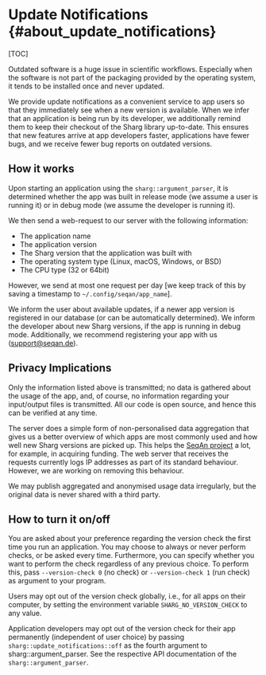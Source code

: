 # Update Notifications {#about_update_notifications}

[TOC]

Outdated software is a huge issue in scientific workflows. Especially when the software is not part of the packaging
provided by the operating system, it tends to be installed once and never updated.

We provide update notifications as a convenient service to app users so that they immediately see when a new version is
available. When we infer that an application is being run by its developer, we additionally remind them to keep their
checkout of the Sharg library up-to-date. This ensures that new features arrive at app developers faster, applications have fewer bugs, and we receive fewer bug reports on outdated versions.

## How it works

Upon starting an application using the `sharg::argument_parser`, it is determined whether the app was built in release
mode (we assume a user is running it) or in debug mode (we assume the developer is running it).

We then send a web-request to our server with the following information:

 * The application name
 * The application version
 * The Sharg version that the application was built with
 * The operating system type (Linux, macOS, Windows, or BSD)
 * The CPU type (32 or 64bit)

However, we send at most one request per day [we keep track of this by saving a timestamp to `~/.config/seqan/app_name`].

We inform the user about available updates, if a newer app version is registered in our database (or can be automatically determined).
We inform the developer about new Sharg versions, if the app is running in debug mode.
Additionally, we recommend registering your app with us (support@seqan.de).

## Privacy Implications

Only the information listed above is transmitted; no data is gathered about the usage of the app, and, of course, no
information regarding your input/output files is transmitted. All our code is open source, and hence this can be verified at any time.

The server does a simple form of non-personalised data aggregation that gives us a better overview of which apps are
most commonly used and how well new Sharg versions are picked up. This helps the [SeqAn project](https://www.seqan.de)  a lot, for example, in acquiring funding. The web server that receives the requests currently logs IP addresses as part of its standard behaviour. However, we are working on removing this behaviour.

We may publish aggregated and anonymised usage data irregularly, but the original data is never shared with a third
party.

## How to turn it on/off

You are asked about your preference regarding the version check the first time you run an application.
You may choose to always or never perform checks, or be asked every time.
Furthermore, you can specify whether you want to perform the check regardless of any previous choice.
To perform this, pass `--version-check 0` (no check) or `--version-check 1` (run check) as argument to your program.

Users may opt out of the version check globally, i.e., for all apps on their computer, by setting the environment variable `SHARG_NO_VERSION_CHECK` to any value.

Application developers may opt out of the version check for their app permanently (independent of user choice) by
passing `sharg::update_notifications::off` as the fourth argument to sharg::argument_parser.
See the respective API documentation of the `sharg::argument_parser`.
